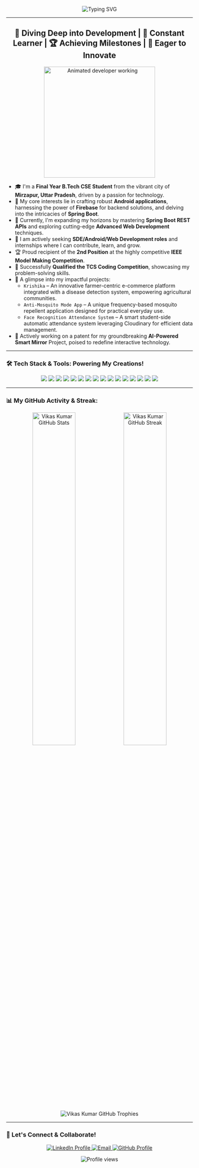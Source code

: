 <p align="center">
  <img src="https://readme-typing-svg.demolab.com?font=Fira+Code&weight=600&size=30&pause=1000&color=F7941D&center=true&vCenter=true&width=490&lines=Greetings%2C+%F0%9F%91%8B+I'm+Vikas+Kumar!;Passionate+Android+%2F+Web+Developer;Final+Year+CSE+Student+%F0%9F%8E%93;Ready+for+New+Challenges!%E2%9A%A1" alt="Typing SVG" />
</p>

---

<h2 align="center">🚀 Diving Deep into Development | 🌱 Constant Learner | 🏆 Achieving Milestones | 💼 Eager to Innovate</h2>

<p align="center">
  <img src="https://media.giphy.com/media/LmNwrBhejkK9xbsgHl/giphy.gif" alt="Animated developer working" width="300" />
</p>

- 🎓 I'm a **Final Year B.Tech CSE Student** from the vibrant city of **Mirzapur, Uttar Pradesh**, driven by a passion for technology.
- 🚀 My core interests lie in crafting robust **Android applications**, harnessing the power of **Firebase** for backend solutions, and delving into the intricacies of **Spring Boot**.
- 🧠 Currently, I'm expanding my horizons by mastering **Spring Boot REST APIs** and exploring cutting-edge **Advanced Web Development** techniques.
- 💼 I am actively seeking **SDE/Android/Web Development roles** and internships where I can contribute, learn, and grow.
- 🏆 Proud recipient of the **2nd Position** at the highly competitive **IEEE Model Making Competition**.
- 🥇 Successfully **Qualified the TCS Coding Competition**, showcasing my problem-solving skills.
- 📱 A glimpse into my impactful projects:
  - `Krishika` – An innovative farmer-centric e-commerce platform integrated with a disease detection system, empowering agricultural communities.
  - `Anti-Mosquito Mode App` – A unique frequency-based mosquito repellent application designed for practical everyday use.
  - `Face Recognition Attendance System` – A smart student-side automatic attendance system leveraging Cloudinary for efficient data management.
- 🧪 Actively working on a patent for my groundbreaking **AI-Powered Smart Mirror** Project, poised to redefine interactive technology.

---

### 🛠️ Tech Stack & Tools: Powering My Creations!

<p align="center">
  <img src="https://img.shields.io/badge/Java-ED8B00?style=for-the-badge&logo=java&logoColor=white"/>
  <img src="https://img.shields.io/badge/Kotlin-0095D5?style=for-the-badge&logo=kotlin&logoColor=white"/>
  <img src="https://img.shields.io/badge/Android-3DDC84?style=for-the-badge&logo=android&logoColor=white"/>
  <img src="https://img.shields.io/badge/Firebase-ffca28?style=for-the-badge&logo=firebase&logoColor=black"/>
  <img src="https://img.shields.io/badge/Spring_Boot-6DB33F?style=for-the-badge&logo=spring-boot&logoColor=white"/>
  <img src="https://img.shields.io/badge/HTML5-E34F26?style=for-the-badge&logo=html5&logoColor=white"/>
  <img src="https://img.shields.io/badge/CSS3-1572B6?style=for-the-badge&logo=css3&logoColor=white"/>
  <img src="https://img.shields.io/badge/JavaScript-F7DF1E?style=for-the-badge&logo=javascript&logoColor=black"/>
  <img src="https://img.shields.io/badge/React-61DAFB?style=for-the-badge&logo=react&logoColor=black"/>
  <img src="https://img.shields.io/badge/Node.js-339933?style=for-the-badge&logo=node.js&logoColor=white"/>
  <img src="https://img.shields.io/badge/Express.js-000000?style=for-the-badge&logo=express&logoColor=white"/>
  <img src="https://img.shields.io/badge/MongoDB-47A248?style=for-the-badge&logo=mongodb&logoColor=white"/>
  <img src="https://img.shields.io/badge/MySQL-4479A1?style=for-the-badge&logo=mysql&logoColor=white"/>
  <img src="https://img.shields.io/badge/Power_BI-F2C811?style=for-the-badge&logo=powerbi&logoColor=black"/>
  <img src="https://img.shields.io/badge/Git-F05032?style=for-the-badge&logo=git&logoColor=white"/>
  <img src="https://img.shields.io/badge/GitHub-100000?style=for-the-badge&logo=github&logoColor=white"/>
</p>

---

### 📊 My GitHub Activity & Streak:

<p align="center">
  <img src="https://github-readme-stats.vercel.app/api?username=vikas-kmr&show_icons=true&theme=vue-dark&hide_border=true&count_private=true" width="48%" alt="Vikas Kumar GitHub Stats" />
  <img src="https://github-readme-streak-stats.herokuapp.com/?user=vikas-kmr&theme=dark-blue&hide_border=true" width="48%" alt="Vikas Kumar GitHub Streak" />
</p>
<p align="center">
  <img src="https://github-profile-trophy.vercel.app/?username=vikas-kmr&theme=nord&no-frame=true&no-bg=true" alt="Vikas Kumar GitHub Trophies" />
</p>

---

### 👋 Let's Connect & Collaborate!

<p align="center">
  <a href="https://www.linkedin.com/in/vikas-kumar-2b695a276/" target="_blank">
    <img src="https://img.shields.io/badge/LinkedIn-Connect%20with%20me-0A66C2?style=for-the-badge&logo=linkedin&logoColor=white" alt="LinkedIn Profile" />
  </a>
  <a href="mailto:kumarpandit99901@gmail.com">
    <img src="https://img.shields.io/badge/Gmail-Send%20Email-D14836?style=for-the-badge&logo=gmail&logoColor=white" alt="Email" />
  </a>
  <a href="https://github.com/vikas-kmr" target="_blank">
    <img src="https://img.shields.io/badge/GitHub-Explore%20My%20Work-171515?style=for-the-badge&logo=github&logoColor=white" alt="GitHub Profile" />
  </a>
</p>

<p align="center">
  <img src="https://komarev.com/ghpvc/?username=vikas-kmr&color=blueviolet" alt="Profile views" />
</p>
